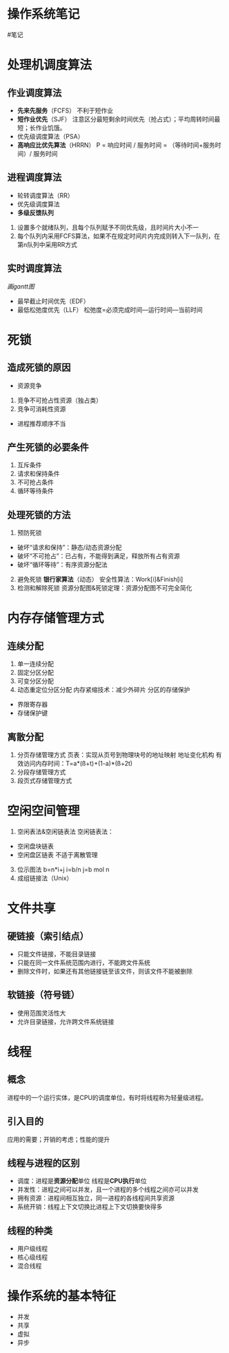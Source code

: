 # 操作系统笔记
#笔记
# 处理机调度算法
## 作业调度算法
* **先来先服务**（FCFS）
不利于短作业
* **短作业优先**（SJF）
注意区分最短剩余时间优先（抢占式）；平均周转时间最短；长作业饥饿。
* 优先级调度算法（PSA）
* **高响应比优先算法**（HRRN）
P = 响应时间 / 服务时间 = （等待时间+服务时间）/ 服务时间
## 进程调度算法
* 轮转调度算法（RR）
* 优先级调度算法
* **多级反馈队列**
1. 设置多个就绪队列，且每个队列赋予不同优先级，且时间片大小不一
2. 每个队列内采用FCFS算法，如果不在规定时间片内完成则转入下一队列，在第n队列中采用RR方式
## 实时调度算法
*画gantt图*
* 最早截止时间优先（EDF）
* 最低松弛度优先（LLF）
松弛度=必须完成时间—运行时间—当前时间
# 死锁
## 造成死锁的原因
* 资源竞争
1. 竞争不可抢占性资源（独占类）
2. 竞争可消耗性资源
* 进程推荐顺序不当
## 产生死锁的必要条件
1. 互斥条件
2. 请求和保持条件
3. 不可抢占条件
4. 循环等待条件
## 处理死锁的方法
1. 预防死锁
* 破坏“请求和保持”：静态/动态资源分配
* 破坏“不可抢占”：已占有，不能得到满足，释放所有占有资源
* 破坏“循环等待”：有序资源分配法
2. 避免死锁
**银行家算法**（动态）
安全性算法：Work[i]&Finish[i]
3. 检测和解除死锁
资源分配图&死锁定理：资源分配图不可完全简化
# 内存存储管理方式
## 连续分配
1. 单一连续分配
2. 固定分区分配
3. 可变分区分配
4. 动态重定位分区分配
内存紧缩技术：减少外碎片
分区的存储保护
* 界限寄存器
* 存储保护键
## 离散分配
1. 分页存储管理方式
页表：实现从页号到物理块号的地址映射
地址变化机构
有效访问内存时间：T=a*(ß+t)+(1-a)*(ß+2t)
2. 分段存储管理方式
3. 段页式存储管理方式
# 空闲空间管理
1. 空闲表法&空闲链表法
空闲链表法：
* 空闲盘块链表
* 空闲盘区链表 不适于离散管理
3. 位示图法
b=n*i+j
i=b/n
j=b mol n
3. 成组链接法（Unix）
# 文件共享
## 硬链接（索引结点）
* 只能文件链接，不能目录链接
* 只能在同一文件系统范围内进行，不能跨文件系统
* 删除文件时，如果还有其他链接链至该文件，则该文件不能被删除
## 软链接（符号链）
* 使用范围灵活性大
* 允许目录链接，允许跨文件系统链接
# 线程
## 概念
进程中的一个运行实体，是CPU的调度单位，有时将线程称为轻量级进程。
## 引入目的
应用的需要；开销的考虑；性能的提升
## 线程与进程的区别
* 调度：进程是**资源分配**单位 线程是**CPU执行**单位
* 并发性：进程之间可以并发，且一个进程的多个线程之间亦可以并发
* 拥有资源：进程间相互独立，同一进程的各线程间共享资源
* 系统开销：线程上下文切换比进程上下文切换要快得多
## 线程的种类
* 用户级线程
* 核心级线程
* 混合线程
# 操作系统的基本特征
* 并发
* 共享
* 虚拟
* 异步
